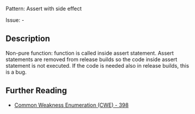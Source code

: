 Pattern: Assert with side effect

Issue: -

## Description

Non-pure function: function is called inside assert statement. Assert statements are removed from release builds so the code inside assert statement is not executed. If the code is needed also in release builds, this is a bug.

## Further Reading

* [Common Weakness Enumeration (CWE) - 398](https://cwe.mitre.org/data/definitions/398.html)